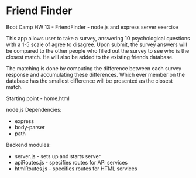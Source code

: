 # Friend Finder
Boot Camp HW 13 - FriendFinder - node.js and express server exercise

This app allows user to take a survey, answering 10 psychological questions with a 1-5 scale of agree to disagree. Upon submit, the survey answers will be compared to the other people who filled out the survey to see who is the closest match.  He will also be added to the existing friends database.

The matching is done by computing the difference between each survey response and accumulating these differences.  Which ever member on the database has the smallest difference will be presented as the closest match.  

Starting point - home.html

node.js Dependencies:
- express
- body-parser
- path

Backend modules:
- server.js - sets up and starts server
- apiRoutes.js - specifies routes for API services
- htmlRoutes.js - specifies routes for HTML services

